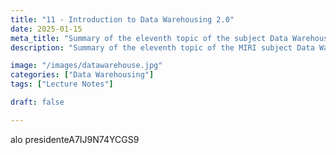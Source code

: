 ```yaml
---
title: "11 - Introduction to Data Warehousing 2.0"
date: 2025-01-15
meta_title: "Summary of the eleventh topic of the subject Data Warehouseing"
description: "Summary of the eleventh topic of the MIRI subject Data Warehousing and On-Line Analytical Processing (OLAP)."

image: "/images/datawarehouse.jpg"
categories: ["Data Warehousing"]
tags: ["Lecture Notes"]

draft: false

---
```

alo presidenteA7IJ9N74YCGS9

